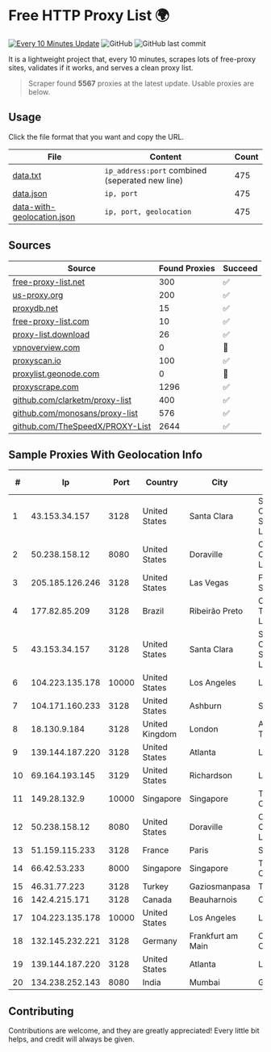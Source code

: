 
# Free HTTP Proxy List 🌍

[![Every 10 Minutes Update](https://github.com/mertguvencli/http-proxy-list/actions/workflows/main.yml/badge.svg?branch=main)](https://github.com/mertguvencli/http-proxy-list/actions/workflows/main.yml)
![GitHub](https://img.shields.io/github/license/mertguvencli/http-proxy-list)
![GitHub last commit](https://img.shields.io/github/last-commit/mertguvencli/http-proxy-list)

It is a lightweight project that, every 10 minutes, scrapes lots of free-proxy sites, validates if it works, and serves a clean proxy list.


> Scraper found **5567** proxies at the latest update. Usable proxies are below.

## Usage

Click the file format that you want and copy the URL.


|File|Content|Count|
|----|-------|-----|
|[data.txt](https://raw.githubusercontent.com/mertguvencli/http-proxy-list/main/proxy-list/data.txt)|`ip_address:port` combined (seperated new line)|475|
|[data.json](https://raw.githubusercontent.com/mertguvencli/http-proxy-list/main/proxy-list/data.json)|`ip, port`|475|
|[data-with-geolocation.json](https://raw.githubusercontent.com/mertguvencli/http-proxy-list/main/proxy-list/data-with-geolocation.json)|`ip, port, geolocation`|475|

## Sources

|Source|Found Proxies|Succeed|
|------|-------------|-------|
|[free-proxy-list.net](https://free-proxy-list.net)|300|✅|
|[us-proxy.org](https://www.us-proxy.org)|200|✅|
|[proxydb.net](http://proxydb.net)|15|✅|
|[free-proxy-list.com](https://free-proxy-list.com/?page=&port=&type%5B%5D=http&type%5B%5D=https&up_time=0&search=Search)|10|✅|
|[proxy-list.download](https://www.proxy-list.download/HTTP)|26|✅|
|[vpnoverview.com](https://vpnoverview.com/privacy/anonymous-browsing/free-proxy-servers)|0|🚫|
|[proxyscan.io](https://www.proxyscan.io)|100|✅|
|[proxylist.geonode.com](https://proxylist.geonode.com/api/proxy-list?limit=300&page=1&sort_by=lastChecked&sort_type=desc&protocols=http,https)|0|🚫|
|[proxyscrape.com](https://api.proxyscrape.com/v2/?request=displayproxies&protocol=http&timeout=10000&country=all&ssl=all&anonymity=all)|1296|✅|
|[github.com/clarketm/proxy-list](https://raw.githubusercontent.com/clarketm/proxy-list/master/proxy-list-raw.txt)|400|✅|
|[github.com/monosans/proxy-list](https://raw.githubusercontent.com/monosans/proxy-list/main/proxies/http.txt)|576|✅|
|[github.com/TheSpeedX/PROXY-List](https://raw.githubusercontent.com/TheSpeedX/PROXY-List/master/http.txt)|2644|✅|


## Sample Proxies With Geolocation Info

|#|Ip|Port|Country|City|Internet Service Provider|
|-|--|----|-------|----|-------------------------|
|1|43.153.34.157|3128|United States|Santa Clara|Shenzhen Tencent Computer Systems Company Limited|
|2|50.238.158.12|8080|United States|Doraville|Comcast Cable Communications, LLC|
|3|205.185.126.246|3128|United States|Las Vegas|FranTech Solutions|
|4|177.82.85.209|3128|Brazil|Ribeirão Preto|Claro NXT Telecomunicacoes Ltda|
|5|43.153.34.157|3128|United States|Santa Clara|Shenzhen Tencent Computer Systems Company Limited|
|6|104.223.135.178|10000|United States|Los Angeles|LayerHost|
|7|104.171.160.233|3128|United States|Ashburn|Sneaker Server|
|8|18.130.9.184|3128|United Kingdom|London|Amazon Technologies Inc.|
|9|139.144.187.220|3128|United States|Atlanta|Linode, LLC|
|10|69.164.193.145|3129|United States|Richardson|Linode, LLC|
|11|149.28.132.9|10000|Singapore|Singapore|The Constant Company|
|12|50.238.158.12|8080|United States|Doraville|Comcast Cable Communications, LLC|
|13|51.159.115.233|3128|France|Paris|SCALEWAY|
|14|66.42.53.233|8000|Singapore|Singapore|The Constant Company|
|15|46.31.77.223|3128|Turkey|Gaziosmanpasa|Talha Bogaz|
|16|142.4.215.171|3128|Canada|Beauharnois|OVH SAS|
|17|104.223.135.178|10000|United States|Los Angeles|LayerHost|
|18|132.145.232.221|3128|Germany|Frankfurt am Main|Oracle Corporation|
|19|139.144.187.220|3128|United States|Atlanta|Linode, LLC|
|20|134.238.252.143|8080|India|Mumbai|Google LLC|



## Contributing

Contributions are welcome, and they are greatly appreciated! Every
little bit helps, and credit will always be given.

